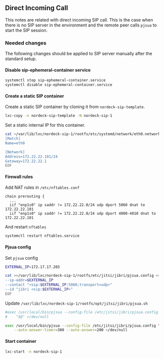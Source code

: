 ## Direct Incoming Call

This notes are related with direct incoming SIP call. This is the case when
there is no SIP server in the environment and the remote peer calls `pjsua` to
start the SIP session.

### Needed changes

The following changes should be applied to SIP server manually after the
standard setup.

#### Disable sip-ephemeral-container service

```bash
systemctl stop sip-ephemeral-container.service
systemctl disable sip-ephemeral-container.service
```

#### Create a static SIP container

Create a static SIP container by cloning it from `nordeck-sip-template`.

```bash
lxc-copy -n nordeck-sip-template -N nordeck-sip-1
```

Set a static internal IP for this container.

```bash
cat >/var/lib/lxc/nordeck-sip-1/rootfs/etc/systemd/network/eth0.network <<EOF
[Match]
Name=eth0

[Network]
Address=172.22.22.101/24
Gateway=172.22.22.1
EOF
```

#### Firewall rules

Add NAT rules in `/etc/nftables.conf`

```
chain prerouting {
  ...
  iif "enp1s0" ip saddr != 172.22.22.0/24 udp dport 5060 dnat to 172.22.22.101
  iif "enp1s0" ip saddr != 172.22.22.0/24 udp dport 4000-4010 dnat to 172.22.22.101
```

And restart `nftables`

```bash
systemctl restart nftables.service
```

#### Pjsua config

Set `pjsua` config

```bash
EXTERNAL_IP=172.17.17.203

cat >>/var/lib/lxc/nordeck-sip-1/rootfs/etc/jitsi/jibri/pjsua.config <<EOF
--ip-addr=$EXTERNAL_IP
--contact "<sip:$EXTERNAL_IP:5060;transport=udp>"
--id "jibri <sip:$EXTERNAL_IP>"
EOF
```

Update `/var/lib/lxc/nordeck-sip-1/rootfs/opt/jitsi/jibri/pjsua.sh`

```bash
#exec /usr/local/bin/pjsua --config-file /etc/jitsi/jibri/pjsua.config \
#    "$@" >/dev/null

exec /usr/local/bin/pjsua --config-file /etc/jitsi/jibri/pjsua.config \
    --auto-answer-timer=300 --auto-answer=200 >/dev/null
```

#### Start container

```bash
lxc-start -n nordeck-sip-1
```

